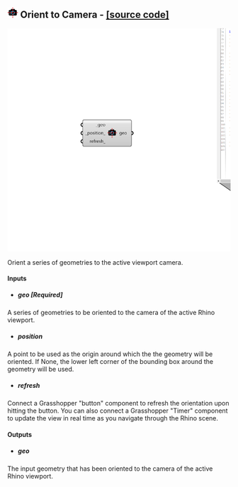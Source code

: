 ## ![](../../images/icons/Orient_to_Camera.png) Orient to Camera - [[source code]](https://github.com/ladybug-tools/ladybug-grasshopper/blob/master/ladybug_grasshopper/src//LB%20Orient%20to%20Camera.py)

![](../../images/components/Orient_to_Camera.png)

Orient a series of geometries to the active viewport camera.
 



#### Inputs
* ##### geo [Required]
A series of geometries to be oriented to the camera of the active
 Rhino viewport. 
* ##### position 
A point to be used as the origin around which the the geometry
 will be oriented. If None, the lower left corner of the bounding box
 around the geometry will be used. 
* ##### refresh 
Connect a Grasshopper "button" component to refresh the orientation
 upon hitting the button. You can also connect a Grasshopper "Timer"
 component to update the view in real time as you navigate through
 the Rhino scene. 

#### Outputs
* ##### geo
The input geometry that has been oriented to the camera of the active
 Rhino viewport.